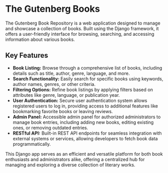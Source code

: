 # The Gutenberg Books
The Gutenberg Book Repository is a web application designed to manage and showcase a collection of books. Built using the Django framework, it offers a user-friendly interface for browsing, searching, and accessing information about various books.

## Key Features

- **Book Listing:** Browse through a comprehensive list of books, including details such as title, author, genre, language, and more.
- **Search Functionality:** Easily search for specific books using keywords, author names, genres, or other criteria.
- **Filtering Options:** Refine book listings by applying filters based on attributes like genre, language, or publication year.
- **User Authentication:** Secure user authentication system allows registered users to log in, providing access to additional features like bookmarking favorite books or leaving reviews.
- **Admin Panel:** Accessible admin panel for authorized administrators to manage book entries, including adding new books, editing existing ones, or removing outdated entries.
- **RESTful API:** Built-in REST API endpoints for seamless integration with external systems or services, allowing developers to fetch book data programmatically.

This Django app serves as an efficient and versatile platform for both book enthusiasts and administrators alike, offering a centralized hub for managing and exploring a diverse collection of literary works.

